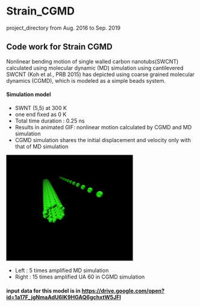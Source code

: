 # Strain_CGMD
project_directory from Aug. 2016 to Sep. 2019

## Code work for Strain CGMD
  Nonlinear bending motion of single walled carbon nanotubs(SWCNT) calculated using molecular dynamic (MD) simulation using cantilevered SWCNT (Koh et al., PRB 2015) has depicted using coarse grained molecular dynamics (CGMD), which is modeled as a simple beads system.
  
  
#### Simulation model
- SWNT (5,5) at 300 K
- one end fixed as 0 K
- Total time duration : 0.25 ns
- Results in animated GIF: nonlinear motion calculated by CGMD and MD simulation
- CGMD simulation shares the initial displacement and velocity only with that of MD simulation

![SegmentLocal](Short_version.gif "segment")

- Left : 5 times amplified MD simulation 
- Right : 15 times amplified UA 60 in CGMD simulation


#### input data for this model is in https://drive.google.com/open?id=1a17F_jgNmaAdU6IK9HGAQ6gchxtW5JFl


